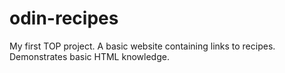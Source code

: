# odin-recipes

My first TOP project. A basic website containing links to recipes. Demonstrates basic HTML knowledge.